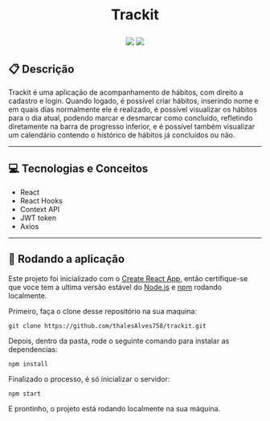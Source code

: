 # <p align = "center"> Trackit </p>

<!-- <p align="center">

<img src="https://user-images.githubusercontent.com/72531277/178094665-f46c6a55-c821-42a0-bb9c-d5dd5f2d69fa.png"/>

</p> -->

<p align = "center">
	<img src="https://img.shields.io/badge/author-Thales Alves-4dae71?style=flat-square" />
	<img src="https://img.shields.io/github/languages/count/thalesAlves758/trackit?color=4dae71&style=flat-square" />
</p>

## :clipboard: Descrição

Trackit é uma aplicação de acompanhamento de hábitos, com direito a cadastro e login. Quando logado, é possível criar hábitos, inserindo nome e em quais dias normalmente ele é realizado, é possível visualizar os hábitos para o dia atual, podendo marcar e desmarcar como concluído, refletindo diretamente na barra de progresso inferior, e é possível também visualizar um calendário contendo o histórico de hábitos já concluídos ou não.

---

## :computer: Tecnologias e Conceitos

- React
- React Hooks
- Context API
- JWT token
- Axios

---

## 🏁 Rodando a aplicação

Este projeto foi inicializado com o [Create React App](https://github.com/facebook/create-react-app), então certifique-se que voce tem a ultima versão estável do [Node.js](https://nodejs.org/en/download/) e [npm](https://www.npmjs.com/) rodando localmente.

Primeiro, faça o clone desse repositório na sua maquina:

```
git clone https://github.com/thalesAlves758/trackit.git
```

Depois, dentro da pasta, rode o seguinte comando para instalar as dependencias:

```
npm install
```

Finalizado o processo, é só inicializar o servidor:

```
npm start
```

E prontinho, o projeto está rodando localmente na sua máquina.
